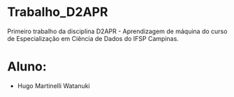# Trabalho_D2APR
Primeiro trabalho da disciplina D2APR - Aprendizagem de máquina do curso de Especialização em Ciência de Dados do IFSP Campinas.

# Aluno: 
- Hugo Martinelli Watanuki
